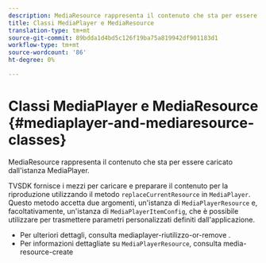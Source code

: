 ```yaml
---
description: MediaResource rappresenta il contenuto che sta per essere caricato dall'istanza MediaPlayer.
title: Classi MediaPlayer e MediaResource
translation-type: tm+mt
source-git-commit: 89bdda1d4bd5c126f19ba75a819942df901183d1
workflow-type: tm+mt
source-wordcount: '86'
ht-degree: 0%

---
```



# Classi MediaPlayer e MediaResource {#mediaplayer-and-mediaresource-classes}

MediaResource rappresenta il contenuto che sta per essere caricato dall&#39;istanza MediaPlayer.

<!--<a id="section_431AB7221E0249BF949EC72EEB9B428A"></a>-->

TVSDK fornisce i mezzi per caricare e preparare il contenuto per la riproduzione utilizzando il metodo `replaceCurrentResource` in `MediaPlayer`. Questo metodo accetta due argomenti, un&#39;istanza di `MediaPlayerResource` e, facoltativamente, un&#39;istanza di `MediaPlayerItemConfig`, che è possibile utilizzare per trasmettere parametri personalizzati definiti dall&#39;applicazione.

* Per ulteriori dettagli, consulta mediaplayer-riutilizzo-or-remove .
* Per informazioni dettagliate su `MediaPlayerResource`, consulta media-resource-create

